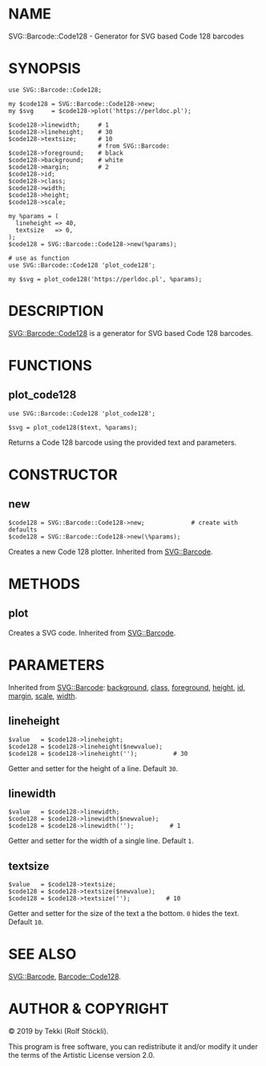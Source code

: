 # NAME

SVG::Barcode::Code128 - Generator for SVG based Code 128 barcodes

# SYNOPSIS

    use SVG::Barcode::Code128;

    my $code128 = SVG::Barcode::Code128->new;
    my $svg     = $code128->plot('https://perldoc.pl');

    $code128->linewidth;     # 1
    $code128->lineheight;    # 30
    $code128->textsize;      # 10
                             # from SVG::Barcode:
    $code128->foreground;    # black
    $code128->background;    # white
    $code128->margin;        # 2
    $code128->id;
    $code128->class;
    $code128->width;
    $code128->height;
    $code128->scale;

    my %params = (
      lineheight => 40,
      textsize   => 0,
    );
    $code128 = SVG::Barcode::Code128->new(%params);

    # use as function
    use SVG::Barcode::Code128 'plot_code128';

    my $svg = plot_code128('https://perldoc.pl', %params);

# DESCRIPTION

[SVG::Barcode::Code128](https://metacpan.org/pod/SVG::Barcode::Code128) is a generator for SVG based Code 128 barcodes.

# FUNCTIONS

## plot\_code128

    use SVG::Barcode::Code128 'plot_code128';

    $svg = plot_code128($text, %params);

Returns a Code 128 barcode using the provided text and parameters.

# CONSTRUCTOR

## new

    $code128 = SVG::Barcode::Code128->new;             # create with defaults
    $code128 = SVG::Barcode::Code128->new(\%params);

Creates a new Code 128 plotter. Inherited from [SVG::Barcode](https://metacpan.org/pod/SVG::Barcode#new).

# METHODS

## plot

Creates a SVG code. Inherited from [SVG::Barcode](https://metacpan.org/pod/SVG::Barcode#plot).

# PARAMETERS

Inherited from [SVG::Barcode](https://metacpan.org/pod/SVG::Barcode):
[background](https://metacpan.org/pod/SVG::Barcode#background),
[class](https://metacpan.org/pod/SVG::Barcode#class),
[foreground](https://metacpan.org/pod/SVG::Barcode#foreground),
[height](https://metacpan.org/pod/SVG::Barcode#height),
[id](https://metacpan.org/pod/SVG::Barcode#id),
[margin](https://metacpan.org/pod/SVG::Barcode#margin),
[scale](https://metacpan.org/pod/SVG::Barcode#scale),
[width](https://metacpan.org/pod/SVG::Barcode#width).

## lineheight

    $value   = $code128->lineheight;
    $code128 = $code128->lineheight($newvalue);
    $code128 = $code128->lineheight('');          # 30

Getter and setter for the height of a line. Default `30`.

## linewidth

    $value   = $code128->linewidth;
    $code128 = $code128->linewidth($newvalue);
    $code128 = $code128->linewidth('');          # 1

Getter and setter for the width of a single line. Default `1`.

## textsize

    $value   = $code128->textsize;
    $code128 = $code128->textsize($newvalue);
    $code128 = $code128->textsize('');          # 10

Getter and setter for the size of the text a the bottom. `0` hides the text. Default `10`.

# SEE ALSO

[SVG::Barcode](https://metacpan.org/pod/SVG::Barcode), [Barcode::Code128](https://metacpan.org/pod/Barcode::Code128).

# AUTHOR & COPYRIGHT

© 2019 by Tekki (Rolf Stöckli).

This program is free software, you can redistribute it and/or modify it under the terms of the Artistic License version 2.0.
